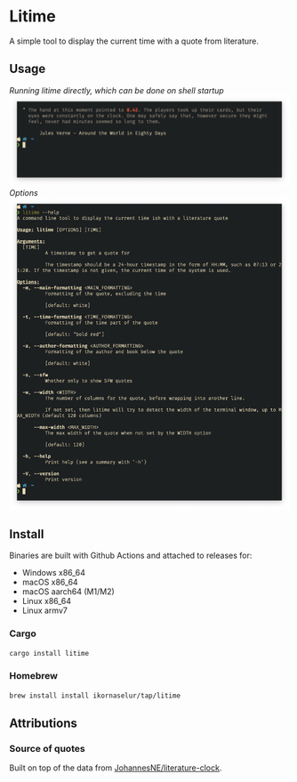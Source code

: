 # Litime

A simple tool to display the current time with a quote from literature.

## Usage

_Running litime directly, which can be done on shell startup_
![quote](.example-quote.png)
_Options_
![help](.example-help.png)

## Install

Binaries are built with Github Actions and attached to releases for:
* Windows x86_64
* macOS x86_64
* macOS aarch64 (M1/M2)
* Linux x86_64
* Linux armv7

### Cargo

```bash
cargo install litime
```

### Homebrew

```bash
brew install install ikornaselur/tap/litime
```

## Attributions
### Source of quotes
Built on top of the data from
[JohannesNE/literature-clock](https://github.com/JohannesNE/literature-clock).
